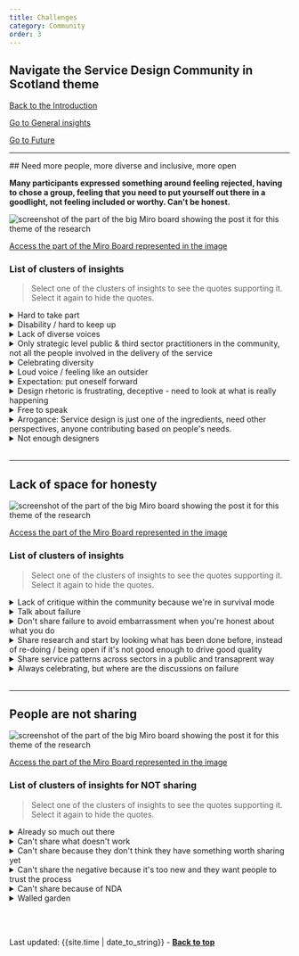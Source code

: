 ```yaml
---
title: Challenges
category: Community
order: 3
---
```


<div class="item-nav">
<h2>Navigate the Service Design Community in Scotland theme</h2>
   <p><span><a href="/practitioner-stories/Community/intro">Back to the Introduction</a></span></p>
   <p><span><a href="/practitioner-stories/Community/general">Go to General insights</a></span></p>
   <p><span><a href="/practitioner-stories/Community/future">Go to Future</a></span></p>
</div>

<hr class="big">
## Need more people, more diverse and inclusive, more open

**Many participants expressed something around feeling rejected, having to chose a group, feeling that you need to put yourself out there in a goodlight, not feeling included or worthy. Can't be honest.**

![screenshot of the part of the big Miro board showing the post it for this theme of the research](/practitioner-stories/images/Community/community-challenge.png)

<p><a href="https://miro.com/app/board/o9J_ldOzA14=/?moveToWidget=3074457354189731611&cot=10" target="_blank">Access the part of the Miro Board represented in the image</a></p>

### List of clusters of insights

> Select one of the clusters of insights to see the quotes supporting it. Select it again to hide the quotes.

<details>
 <summary>Hard to take part</summary>
 <ul>
 <li>I know that there's loads of groups kind of meeting on Zoom, but as someone with [disability] this sort of communication is so exhausting</li>
 <li>It‘s fine for them being separate and having different names, it‘s just what is the aim of all of it? If there is a Thursday afternoon meeting for COVID-19 design team and then there is a Thursday midday meeting, why are they not the same thing? I don’t have that much time to attend these things. Like no one does. And it would be good to do.trying to do it digitally</li>
 <li>It seems like lots of different pockets of service design community in Scotland. That feels quite confusing</li>
 <li><strong>Too many things and confusing, format not always inclusive (disability)</strong></li>
 </ul>
 </details>
 <details>
 <summary>Disability / hard to keep up</summary>
 <ul>
    <li>As someone with a disability, I feel extremely excluded from the service design community. I have enough of a problem working on a day-to-day basis and challenging... just creating a space for me to exist as myself. So, keeping in touch with the rest of the community is impossible</li>
    <li>I think it’s not inclusive at all</li>
    <li> I know there's the slack channel, which is useful but I think that I Feel a little overwhelmed by even dealing with my [organisations’] Teams, so Having another board where loads of stuff is written can be really hard</li>
 </ul>
 </details>
  <details>
 <summary>Lack of diverse voices</summary>
 <ul>
    <li>An array of different perspectives and different abilities that come from working in different sectors under the guise of service design. [...] Engineers and doctors who are trained in that, it would be so much more beneficial cause we get other sides of the coin, and to have citizens’ represented and lots of different people</li>
    <li>If you take an inclusive design approach and you follow inclusive principles than chances are you are going to end up with something more accessible but it's not about getting an accessible output in particular</li>
    <li>If you look at the way women are involved in design, the way black and minorities ethnic groups are involved in design, because we are not inclusive we will design services that will cause them problems inadvertently</li>
    <li>Disabled people are another group we can't forget about in the design, and we don't think "what might this mean for them?" so inclusive design is more about thinking at that level and taking an approach that reduces the risk that you are going to create something that includes all</li>
 </ul>
 </details>
  <details>
 <summary>Only strategic level public & third sector practitioners in the community,  not all the people involved in the delivery of the service</summary>
 <ul>
    <li>[In existing communities] you have public and third sector people of a particular level. You don’t have the people on the whole delivering the services in that space talking about it. You have managers or strategic level people</li>
 </ul>
 </details>
  <details>
 <summary>Celebrating diversity</summary>
 <ul>
    <li>We don’t all use the same language and we don't all use the same approach, but that's not something we celebrate</li>
    <li>How do we train and educate other people, support others, become more diverse and just step into totally different spheres?  there is an issue on diversity. I don’t have a problem with other people developing it as long as they involve the right people</li>
 </ul>
 </details>
  <details>
 <summary>Loud voice / feeling like an outsider</summary>
 <ul>
     <li> I feel like an outsider anyway, so to me it's amplified, other people might not feel like that because there are more involved in these communities but I feel this is very disparate, siloed, and the loss of knowledge and sharing happens because of that</li>
    <li>There are group of people creating things and then holding them, my ideal is that it's kind of more loosely associated and distributed leadership and that it's a more self organised ecosystem</li>
    <li>I feel almost excluded sometimes from that community because I don't have that approach things</li>
    <li>Our community is not inclusive at all.  it's so difficult, and I feel often that I am on the outskirts of things. Which makes it really difficult to articulate your place</li>
    <li>They [previous colleagues they are still in touch with] are part of a wider communities and stuff, and again you feel quite isolated with things</li>
    <li>There are some cliques and fashion and groups, there's all these different things being set up, I think that's natural when the scene is this big. I think at some point it will settle until it changes again and becomes something else but at the moment it feels 'cliquey' it's like over here for these people, over there for these people</li>
    <li>It's really difficult to create those kind of networks, or to find your kind of niche within it, cause there’s a lot of really loud voices I think they help, and you know good for them for doing it, but yeah, it makes it difficult</li>
 </ul>
 </details>
  <details>
 <summary>Expectation: put oneself forward</summary>
 <ul>
    <li>If you are on Twitter and you are following the kind of big names in the field, they are constantly networking and talking about the things that they are doing... and I can’t do that. And it’s not like I am not doing the work or it’s not innovative, but because we’ve created this space where we constantly have to put ourselves forward, it is not for everyone</li>
 </ul>
 </details>
  <details>
 <summary>Design rhetoric is frustrating, deceptive - need to look at what is really happening</summary>
 <ul>
    <li>Being consistent with that and not being derogatory, you know, I'm right, you're wrong and trying to break, no, it's look, doing it that way will mean a stronger engagement, will make sure this things are more efficient, affected to the service it's meant to be, saving you money and time, there are going to do in the community, you know bullshit, it's not happening</li>
    <li>There is a lot of rhetoric and conversations and behaviours in some service design communities that I find frustrating so I don't tend to go there. But because some of these are local - national communities, I like to see what is being discussed just like ‘what's happening’ kind of thing</li>
    <li>Recently, we were talking about the service design network, and someone was ‘oh, it’s just like mutual masturbation. You know, people just go  and praise each other about the work they are doing even without  thinking critically about it. You know, it’s great that you managed to  achieve something under quite difficult constraints, but yeah</li>
 </ul>
 </details>
  <details>
 <summary>Free to speak</summary>
 <ul>
    <li>I'm glad not to be in a job where I have to watch my words and not to be tied to a company. I can shout and be a useful trouble maker, a nuisance, and say, "no it's wrong". Not for the sake of shouting, but backing that with evidence and throwing their words back at them. Because if you look at all these documentation they will pull out, what they say they are going to do in the community, you know bullshit, it's not happening</li>
 </ul>
 </details>
  <details>
 <summary>Arrogance: Service design is just one of the ingredients, need other perspectives, anyone contributing based on people's needs.</summary>
 <ul>
    <li>Make it more inclusive and understand that our community should not just include us. Design is so non-inclusive and cliquy and just arrogant sometimes. Why on earth should we have a community of just service designers. Why don’t we just have a community of people who are contributing to change, based on people's needs</li>
    <li>We have such a focus on labels that maybe we just need to focus on not having those labels and just making it a space to talk about change. Yes using design tools, but also to have other perspectives in that as well. [...] We need to see the bigger picture here</li>
 </ul>
 </details>
  <details>
 <summary>Not enough designers</summary>
 <ul>
    <li>Thinking of service design as a practice, to me I think the gaps are... it’s quite an emerging profession, particularly in Government. I think different practices have moved on at different paces. The gaps are that there aren’t enough. We can’t get a service designer for the love of our money</li>
    <li>We always say, you need a service designer, great, I don’t know how to get you one because recruitment processes are really difficult. To me the gap is just having the critical mass of people to be able to do the stuff that we know that needs to happen. That’s an issue. It is the skills gap in the market, definitely</li>
    <li>The community just needs more good designers who are not service designers. We need more interaction designers, content designers, people like that.  [...] people [...] really well trained well experienced</li>
 </ul>
 </details>
<br>


<hr class="big">

## Lack of space for honesty

![screenshot of the part of the big Miro board showing the post it for this theme of the research](/practitioner-stories/images/Community/community-space.png)

<p><a href="https://miro.com/app/board/o9J_ldOzA14=/?moveToWidget=3074457352333736504&cot=14" target="_blank">Access the part of the Miro Board represented in the image</a></p>


### List of clusters of insights

> Select one of the clusters of insights to see the quotes supporting it. Select it again to hide the quotes.

 <details>
 <summary>Lack of critique within the community because we're in survival mode</summary>
 <ul>
    <li> I really wish there was more openness and bravery in the community. It feels like it's playing safe quite a lot. And maybe there are totally legit reason for that, for example like survival mode, like folk are out of work or they have too much work</li>
 </ul>
 </details>
  <details>
 <summary>Talk about failure</summary>
 <ul>
    <li>we need to have more of a culture of that [sharing] which is a difficult thing, so more like a general, you can talk about things as opposed to having to make the space about: come and talk about your failures, or maybe that's a starting point, creating a space to do that</li>
    <li>I felt it was like therapeutical [broken sound] for service designers. Because actually I could hear that a lot of the issues that we have in our organisation are shared by others</li>
    <li>I often get out more around people saying these are the problems I'm facing, these are the two things I tried and didn't work,  what do I do?</li>
 </ul>
 </details>
  <details>
 <summary>Don't share failure to avoid embarrassment when you're honest about what you do</summary>
 <ul>
    <li>It’s hard, cause every time you speak to other service designers, or you look at the Scottish gov community or SAtSD, you feel a bit like you are doing it wrong, or you feel embarrassed of your own practice</li>
    <li>People who end up working in the public sector I really good service designers and are also ambitious. I can see how people really really want to show the good work that they've been doing but [...] then from all these like Grande examples [... ] I just sort of feel like,  ‘well, yes I am not there,  can't get there’, and I'm even more down on myself</li>
 </ul>
 </details>
  <details>
 <summary>Share research and start by looking what has been done before, instead of re-doing / being open if it's not good enough to drive good quality</summary>
 <ul>
    <li>What was your methodology, who was your sample, how was your sample size? how did you go about selecting your sample? how did you remove bias, these are your kind of key chore questions you have to present. If you look at that and you go, pff... there is a problem here and you can articulate then you can start and do some primary research if it's not enough and then, you update it, so this becomes another solid research. The value with that is it drives good quality as well, because you start to see what good quality looks like. Whether it's the research that people are using, or it's the design patterns that the people are using and we are being clear and open about that. That is where it becomes really powerful, what can be achieved by taking this kind of approach but it's tough to do</li>
    <li>The first thing we should not be doing is jumping in and: "right! we need to find people to find some research with or we need to find some people to do design with". The first thing we should be doing is going: "has anybody done this before?" and we should be thinking about how we reuse that stuff. and there is a lot of work around how to do that, some of it is about metadata, some of it is about methodologies, some of it is about consistent approach</li>
 </ul>
 </details>
  <details>
 <summary>Share service patterns across sectors in a public and transaprent way</summary>
 <ul>
    <li>Being honest show we have similar challenges, we can support each others when we are not quite there yet</li>
    <li>Biggest challenge we've got in that sort of space is doing the same thing again and again re-inventing the wheel, we're very bad at conducting the same research again, looking at designing the same patterns again, not reusing design patterns from different spaces and not thinking and kind of considering design patterns in different ways and how they might be applicable in different sectors or spaces</li>
    <li>Something around how we talk about service design but we also need to talk about this vast old systems that are letting us down a bit, and how to actually work with them. and seeing as no one has figured it out properly right now, that will involve a lot of complaining and that is ok. [...]  I am glad that there is such a thing in the end of the day. I think we all face similar challenges,  so we need to support each other a lot better.  I'm really glad that there is a lot of people out there that are in a similar situation</li>
    <li>Thinking within research ops is kind of getting to that point where it's starting to go how do we share effects because this is going to be key part of what we do. We're not there yet in terms of tooling, in terms of architecture, in terms of people's thinking but we are starting to get there</li>
 </ul>
 </details>
  <details>
 <summary>Always celebrating, but where are the discussions on failure</summary>
 <ul>
 <li>I'm not always wanting to celebrate. People are doing some fucking amazing things with service design but there is also space for failure, and there was a conversation going for a little bit with people who are in this service design network space that we're talking about that. We talked about doing fuck up nights forever, you just come and say "oh boy I fucked up, this is what happened ..." I really  think there is a space for that of fragility at the moment in service design and people taking themselves so seriously</li>
    <li>We need more honesty about how things really went and share failures too</li>
    <li>There is something that is being maintained and sustained in meet up especially when they were happening, it is a place for case studies that are tied in a bow, "nobody was hurt along the way and it was just great" and we all know this is a piece of bullshit. [...] you would never see that from the person on the stage saying "oh boy that was bad, and I totally messed up"</li>
    <li>A platform like that is public, transparent, open data platform as much as we possibly can, obviously we put aggregated anonymised data so that it's completely anonymous and we connect people into that, we actively promoted people to join in there and encourage people to dump stuff. Because if we don't, what we will end up is everybody, everywhere, every local authority goes off and design services, every GP and NHS services goes off and design some appointments and booking systems, now i'm not saying it's a one size fits all and we should just be: "here is the one appointment booking system" and everybody connect into that, but there is a scope to actually be looking at stuff and well actually, we know how the design pattern works in here, if we need to buy one, it needs to look like this, there all the requirements, we know what the design pattern looks like or we've got a bloody good idea what it looks like and it's stuff like that where the value is</li>
 </ul>
 </details>
<br>

<hr class="big">

## People are not sharing

![screenshot of the part of the big Miro board showing the post it for this theme of the research](/practitioner-stories/images/Community/community-not-sharing.png)

<p><a href="https://miro.com/app/board/o9J_ldOzA14=/?moveToWidget=3074457352333740691&cot=14" target="_blank">Access the part of the Miro Board represented in the image</a></p>

### List of clusters of insights for NOT sharing

> Select one of the clusters of insights to see the quotes supporting it. Select it again to hide the quotes.

<details>
 <summary>Already so much out there</summary>
 <ul>
 <li>There are gazillion blogs. if I have learn something, I will have found it somewhere else or I've gone searching and I pull together a couple of strands [...]  why would I go and do a blog, it's already on there! [...]. I have done a blog in the past, and it's regurgitating the same old crap and I'm not really interested</li>
 </ul>
 </details>
  <details>
 <summary>Can't share what doesn't work</summary>
 <ul>
 <li>We need to have a lot more knowledge and learning to be able the share something</li>
 <li>Sharing of when things don't work as well or when things are, for whatever reason, when things might have been successful but somewhere along, you still had learning along the way, being more open about things like that as well. We ran an event on failure a couple of years ago, with SDN, in Glasgow, it was odd to think about failure as well, and being quite open and honest where things had gone wrong and the amount of people who came to that as well, because of that reason? No project is perfect, nothing you do is ever perfect, you just kind of, the whole ethos of how we work is kind of do things, trial it and iterate right? so in order to do that you need to look at what doesn't work so more of that</li>
 <li>We need to be talking about what works but most importantly about what doesn't work, and to be really open and honest about that. And I just think that we don't make enough time to do that, blogging, and be really honest. Cause again, I think there's a confidence element there... you know, nobody wants to say the thing we told people to do didn’t work in this context. [...] I think in some areas yes, in some areas no. If it came down to tools and methods, definitely. But you have to be very careful around corporate and reputation risk</li>
 </ul>
 </details>
  <details>
 <summary>Can't share because they don't think they have something worth sharing yet</summary>
 <ul>
 <li>It feels very difficult to share learning because we are not very confident in what we are doing. We are doing such basic things. I would be really surprised if anyone would be able to learn a lot from it. In terms of how to work with a big system, We are far away from success</li>
 </ul>
 </details>
  <details>
 <summary>Can't share the negative because it's too new and they want people to trust the process</summary>
 <ul>
 <li>I think that’s a maturity thing. Because this is something quite new and we are trying to get people engaged in it, it is right to be cautious about how we talk about it. Working in many ways is always never working for people there's a risk in it and you have got to trust the process</li>
 </ul>
 </details>
  <details>
 <summary>Can't share because of NDA</summary>
 <ul>
 <li>I do a lot less public sharing of things. It's because of a mix of things, it's harder to share clients stuff, especially now as I can't share anything about my current project, so then because you're limited by that, so it's time but also the effort for getting out what you can say</li>
 </ul>
 </details>
  <details>
 <summary>Walled garden</summary>
 <ul>
 <li>There isn’t a whole lot of sharing. I think that on occasions, people try to build walls around - walled gardens within the international community of service design. I understand why they do it, and everyone’s  got to make money to survive. But I think that's more important if we could create free and open connections between people. That's how people learn I think, and that's the ethos that we should go forward with</li>
 <li>At the moment, I don't feel that [there is shared ownership of the community], I feel there are a handful of people or groups of people wanting to create walled-garden, or "this is our design community here". It's very counter intuitive, because if you are working in the spirit of service design, that would not line up so well. Some groups have the right way and the quick way, and all the things. There are some people in the community that are put on pedestals without interrogating them at all, it's just about visibility, who gets to be seen, who's story gets to be told</li>
 </ul>
 </details>


<br><br>
<div>Last updated: {{site.time | date_to_string}} - <a href="#"><strong>Back to top</strong></a></div>